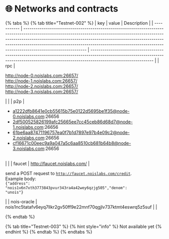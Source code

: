 # 🌐 Networks and contracts



{% tabs %}
{% tab title="Testnet-002" %}
| key         | value                                                                                                                                                                                                                                                                                                                                                   | Description                                                                                                                                                                                 |
| ----------- | ------------------------------------------------------------------------------------------------------------------------------------------------------------------------------------------------------------------------------------------------------------------------------------------------------------------------------------------------------- | ------------------------------------------------------------------------------------------------------------------------------------------------------------------------------------------- |
| rpc         | <p><a href="http://node-0.noislabs.com:26657/">http://node-0.noislabs.com:26657/</a><br><a href="http://node-1.noislabs.com:26657/">http://node-1.noislabs.com:26657/</a><br><a href="http://node-2.noislabs.com:26657/">http://node-2.noislabs.com:26657/</a><br><a href="http://node-3.noislabs.com:26657/">http://node-3.noislabs.com:26657/</a></p> |                                                                                                                                                                                             |
| p2p         | <ul><li>a1222dfb8641e0cb55615b75e0122d5695be1f35@node-0.noislabs.com:26656</li><li>2df500525826199afc25665ee7cc45ceb86d68d7@node-1.noislabs.com:26656</li><li>61be6aa87471196757ea0f7b1d7897e97b4e09c2@node-2.noislabs.com:26656</li><li>cf16671c00eec9a9a047a5c6aa8510cb681b64b8@node-3.noislabs.com:26656<br><br></li></ul>                           |                                                                                                                                                                                             |
| faucet      | http://faucet.noislabs.com/                                                                                                                                                                                                                                                                                                                             | <p>send a POST request to <code>http://faucet.noislabs.com/credit</code>.<br>Example body: <br><code>{"address": "nois1v6n7xth3773843pvur343ra4a42wey6qzjg505","denom": "unois"}</code></p> |
| nois-oracle | nois1nc5tatafv6eyq7llkr2gv50ff9e22mnf70qgjlv737ktmt4eswrq5z5suf                                                                                                                                                                                                                                                                                         |                                                                                                                                                                                             |


{% endtab %}

{% tab title="Testnet-003" %}
{% hint style="info" %}
Not available yet
{% endhint %}
{% endtab %}
{% endtabs %}

